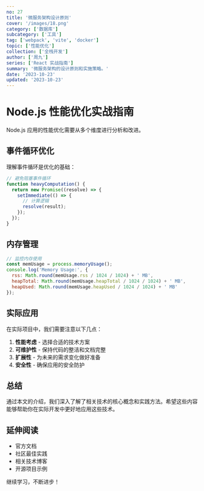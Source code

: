 ```yaml
---
no: 27
title: '微服务架构设计原则'
cover: '/images/18.png'
category: ['数据库']
subcategory: ['工具']
tag: ['webpack', 'vite', 'docker']
topic: ['性能优化']
collection: ['全栈开发']
author: ['周九']
series: ['React 实战指南']
summary: '微服务架构的设计原则和实施策略。'
date: '2023-10-23'
updated: '2023-10-23'
---
```


# Node.js 性能优化实战指南

Node.js 应用的性能优化需要从多个维度进行分析和改进。

## 事件循环优化

理解事件循环是优化的基础：

```javascript
// 避免阻塞事件循环
function heavyComputation() {
  return new Promise((resolve) => {
    setImmediate(() => {
      // 计算逻辑
      resolve(result);
    });
  });
}
```

## 内存管理

```javascript
// 监控内存使用
const memUsage = process.memoryUsage();
console.log('Memory Usage:', {
  rss: Math.round(memUsage.rss / 1024 / 1024) + ' MB',
  heapTotal: Math.round(memUsage.heapTotal / 1024 / 1024) + ' MB',
  heapUsed: Math.round(memUsage.heapUsed / 1024 / 1024) + ' MB'
});
```

## 实际应用

在实际项目中，我们需要注意以下几点：

1. **性能考虑** - 选择合适的技术方案
2. **可维护性** - 保持代码的整洁和文档完整
3. **扩展性** - 为未来的需求变化做好准备
4. **安全性** - 确保应用的安全防护

## 总结

通过本文的介绍，我们深入了解了相关技术的核心概念和实践方法。希望这些内容能够帮助你在实际开发中更好地应用这些技术。

## 延伸阅读

- 官方文档
- 社区最佳实践
- 相关技术博客
- 开源项目示例

继续学习，不断进步！
